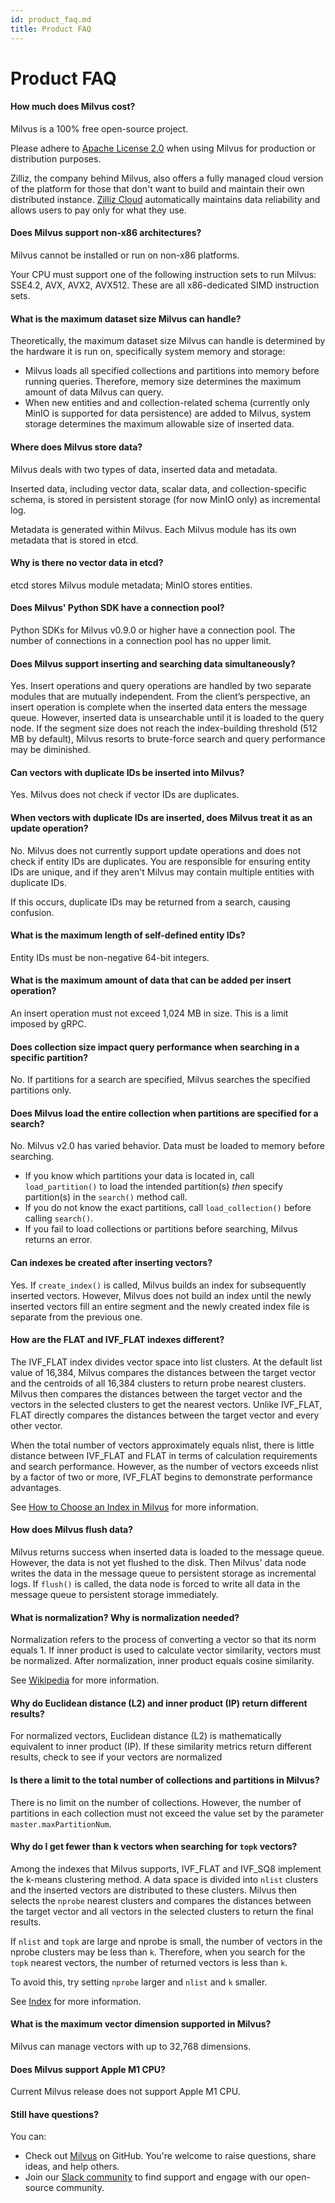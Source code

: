 ```yaml
---
id: product_faq.md
title: Product FAQ
---
```


# Product FAQ

<!-- TOC -->



<!-- /TOC -->

#### How much does Milvus cost?

Milvus is a 100% free open-source project.

Please adhere to [Apache License 2.0](http://www.apache.org/licenses/LICENSE-2.0) when using Milvus for production or distribution purposes.

Zilliz, the company behind Milvus, also offers a fully managed cloud version of the platform for those that don't want to build and maintain their own distributed instance. [Zilliz Cloud](https://zilliz.com/cloud) automatically maintains data reliability and allows users to pay only for what they use.

#### Does Milvus support non-x86 architectures?

Milvus cannot be installed or run on non-x86 platforms.

Your CPU must support one of the following instruction sets to run Milvus: SSE4.2, AVX, AVX2, AVX512. These are all x86-dedicated SIMD instruction sets.

#### What is the maximum dataset size Milvus can handle?

  
Theoretically, the maximum dataset size Milvus can handle is determined by the hardware it is run on, specifically system memory and storage:

- Milvus loads all specified collections and partitions into memory before running queries. Therefore, memory size determines the maximum amount of data Milvus can query.
- When new entities and and collection-related schema (currently only MinIO is supported for data persistence) are added to Milvus, system storage determines the maximum allowable size of inserted data.

####  Where does Milvus store data?

Milvus deals with two types of data, inserted data and metadata. 

Inserted data, including vector data, scalar data, and collection-specific schema, is stored in persistent storage (for now MinIO only) as incremental log.

Metadata is generated within Milvus. Each Milvus module has its own metadata that is stored in etcd.

#### Why is there no vector data in etcd?

etcd stores Milvus module metadata; MinIO stores entities.

#### Does Milvus' Python SDK have a connection pool?

Python SDKs for Milvus v0.9.0 or higher have a connection pool. The number of connections in a connection pool has no upper limit.

#### Does Milvus support inserting and searching data simultaneously?

Yes. Insert operations and query operations are handled by two separate modules that are mutually independent. From the client’s perspective, an insert operation is complete when the inserted data enters the message queue. However, inserted data is unsearchable until it is loaded to the query node. If the segment size does not reach the index-building threshold (512 MB by default), Milvus resorts to brute-force search and query performance may be diminished.

#### Can vectors with duplicate IDs be inserted into Milvus?

Yes. Milvus does not check if vector IDs are duplicates.

#### When vectors with duplicate IDs are inserted, does Milvus treat it as an update operation?

No. Milvus does not currently support update operations and does not check if entity IDs are duplicates. You are responsible for ensuring entity IDs are unique, and if they aren't Milvus may contain multiple entities with duplicate IDs.

If this occurs, duplicate IDs may be returned from a search, causing confusion.

#### What is the maximum length of self-defined entity IDs?

Entity IDs must be non-negative 64-bit integers.

#### What is the maximum amount of data that can be added per insert operation?

An insert operation must not exceed 1,024 MB in size. This is a limit imposed by gRPC.

#### Does collection size impact query performance when searching in a specific partition?

No. If partitions for a search are specified, Milvus searches the specified partitions only.

#### Does Milvus load the entire collection when partitions are specified for a search?

No. Milvus v2.0 has varied behavior. Data must be loaded to memory before searching.

- If you know which partitions your data is located in, call `load_partition()` to load the intended partition(s) *then* specify partition(s) in the `search()` method call.
- If you do not know the exact partitions, call `load_collection()` before calling `search()`.
- If you fail to load collections or partitions before searching, Milvus returns an error.


#### Can indexes be created after inserting vectors?

Yes. If `create_index()` is called, Milvus builds an index for subsequently inserted vectors. However, Milvus does not build an index until the newly inserted vectors fill an entire segment and the newly created index file is separate from the previous one.



#### How are the FLAT and IVF_FLAT indexes different?

The IVF_FLAT index divides vector space into list clusters. At the default list value of 16,384, Milvus compares the distances between the target vector and the centroids of all 16,384 clusters to return probe nearest clusters. Milvus then compares the distances between the target vector and the vectors in the selected clusters to get the nearest vectors. Unlike IVF_FLAT, FLAT directly compares the distances between the target vector and every other vector.

When the total number of vectors approximately equals nlist, there is little distance between IVF_FLAT and FLAT in terms of calculation requirements and search performance. However, as the number of vectors exceeds nlist by a factor of two or more, IVF_FLAT begins to demonstrate performance advantages.

See [How to Choose an Index in Milvus](https://zilliz.com/blog/Accelerating-Similarity-Search-on-Really-Big-Data-with-Vector-Indexing) for more information.

#### How does Milvus flush data?

Milvus returns success when inserted data is loaded to the message queue. However, the data is not yet flushed to the disk. Then Milvus' data node writes the data in the message queue to persistent storage as incremental logs. If `flush()` is called, the data node is forced to write all data in the message queue to persistent storage immediately.

#### What is normalization? Why is normalization needed?

Normalization refers to the process of converting a vector so that its norm equals 1. If inner product is used to calculate vector similarity, vectors must be normalized. After normalization, inner product equals cosine similarity.

See [Wikipedia](https://en.wikipedia.org/wiki/Unit_vector) for more information.

#### Why do Euclidean distance (L2) and inner product (IP) return different results?

For normalized vectors, Euclidean distance (L2) is mathematically equivalent to inner product (IP). If these similarity metrics return different results, check to see if your vectors are normalized

#### Is there a limit to the total number of collections and partitions in Milvus?
There is no limit on the number of collections. However, the number of partitions in each collection must not exceed the value set by the parameter `master.maxPartitionNum`.

#### Why do I get fewer than k vectors when searching for `topk` vectors?

Among the indexes that Milvus supports, IVF_FLAT and IVF_SQ8 implement the k-means clustering method. A data space is divided into `nlist` clusters and the inserted vectors are distributed to these clusters. Milvus then selects the `nprobe` nearest clusters and compares the distances between the target vector and all vectors in the selected clusters to return the final results.

If `nlist` and `topk` are large and nprobe is small, the number of vectors in the nprobe clusters may be less than `k`. Therefore, when you search for the `topk` nearest vectors, the number of returned vectors is less than `k`.

To avoid this, try setting `nprobe` larger and `nlist` and `k` smaller.

See [Index](index.md) for more information.

#### What is the maximum vector dimension supported in Milvus?

Milvus can manage vectors with up to 32,768 dimensions.

#### Does Milvus support Apple M1 CPU?

Current Milvus release does not support Apple M1 CPU.

#### Still have questions?

You can:

- Check out [Milvus](https://github.com/milvus-io/milvus/issues) on GitHub. You're welcome to raise questions, share ideas, and help others.
- Join our [Slack community](https://join.slack.com/t/milvusio/shared_invite/enQtNzY1OTQ0NDI3NjMzLWNmYmM1NmNjOTQ5MGI5NDhhYmRhMGU5M2NhNzhhMDMzY2MzNDdlYjM5ODQ5MmE3ODFlYzU3YjJkNmVlNDQ2ZTk) to find support and engage with our open-source community.

